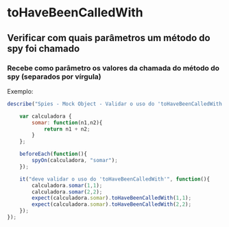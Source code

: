 # toHaveBeenCalledWith
## Verificar com quais parâmetros um método do spy foi chamado
### Recebe como parâmetro os valores da chamada do método do spy (separados por vírgula) 

Exemplo:

```js
describe("Spies - Mock Object - Validar o uso do 'toHaveBeenCalledWith'", function(){

    var calculadora {
        somar: function(n1,n2){
            return n1 + n2;
        }
    };

    beforeEach(function(){
        spyOn(calculadora, "somar");
    });

    it("deve validar o uso do 'toHaveBeenCalledWith'", function(){
        calculadora.somar(1,1);
        calculadora.somar(2,2);
        expect(calculadora.somar).toHaveBeenCalledWith(1,1);
        expect(calculadora.somar).toHaveBeenCalledWith(2,2);
    });
});
```
